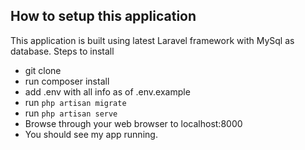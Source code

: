 

## How to setup this application

This application is built using latest Laravel framework with MySql as database.
Steps to install
 * git clone <repo>
 * run composer install
 * add .env with all info as of .env.example
 * run `php artisan migrate`
 * run `php artisan serve`
 * Browse through your web browser to localhost:8000
 * You should see my app running.
 
